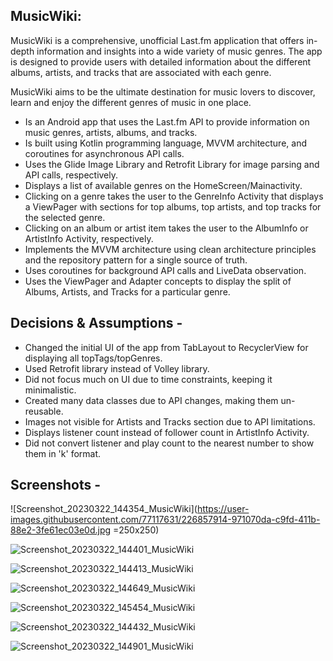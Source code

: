 ## MusicWiki:

MusicWiki is a comprehensive, unofficial Last.fm application that offers in-depth information and insights into a wide variety of music genres. The app is designed to provide users with detailed information about the different albums, artists, and tracks that are associated with each genre.

MusicWiki aims to be the ultimate destination for music lovers to discover, learn and enjoy the different genres of music in one place.

- Is an Android app that uses the Last.fm API to provide information on music genres, artists, albums, and tracks.
- Is built using Kotlin programming language, MVVM architecture, and coroutines for asynchronous API calls.
- Uses the Glide Image Library and Retrofit Library for image parsing and API calls, respectively.
- Displays a list of available genres on the HomeScreen/Mainactivity.
- Clicking on a genre takes the user to the GenreInfo Activity that displays a ViewPager with sections for top albums, top artists, and top tracks for the selected genre.
- Clicking on an album or artist item takes the user to the AlbumInfo or ArtistInfo Activity, respectively.
- Implements the MVVM architecture using clean architecture principles and the repository pattern for a single source of truth.
- Uses coroutines for background API calls and LiveData observation.
- Uses the ViewPager and Adapter concepts to display the split of Albums, Artists, and Tracks for a particular genre.

## Decisions & Assumptions -
- Changed the initial UI of the app from TabLayout to RecyclerView for displaying all topTags/topGenres.
- Used Retrofit library instead of Volley library.
- Did not focus much on UI due to time constraints, keeping it minimalistic.
- Created many data classes due to API changes, making them un-reusable.
- Images not visible for Artists and Tracks section due to API limitations.
- Displays listener count instead of follower count in ArtistInfo Activity.
- Did not convert listener and play count to the nearest number to show them in 'k' format.

## Screenshots -
![Screenshot_20230322_144354_MusicWiki](https://user-images.githubusercontent.com/77117631/226857914-971070da-c9fd-411b-88e2-3fe61ec03e0d.jpg =250x250)

![Screenshot_20230322_144401_MusicWiki](https://user-images.githubusercontent.com/77117631/226858003-bd64d20e-cef9-420f-9a83-354755e8993c.jpg)

![Screenshot_20230322_144413_MusicWiki](https://user-images.githubusercontent.com/77117631/226858120-8e477299-b209-4e40-b140-a22f6a6d103a.jpg)

![Screenshot_20230322_144649_MusicWiki](https://user-images.githubusercontent.com/77117631/226858188-e6b4b910-60eb-47c6-9acd-ada1bc2fa9ba.jpg)

![Screenshot_20230322_145454_MusicWiki](https://user-images.githubusercontent.com/77117631/226858613-1a541cfc-0189-41dd-ba6f-1fe35761d5ac.jpg)

![Screenshot_20230322_144432_MusicWiki](https://user-images.githubusercontent.com/77117631/226858652-41e34210-1fae-410b-b662-1af8255deab6.jpg)

![Screenshot_20230322_144901_MusicWiki](https://user-images.githubusercontent.com/77117631/226858693-052b5f43-bd36-4794-9bc3-623610785969.jpg)

